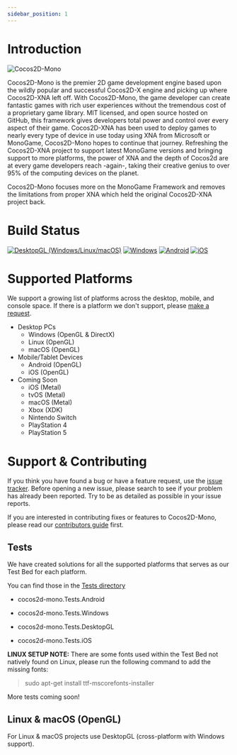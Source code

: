 ```yaml
---
sidebar_position: 1
---
```


# Introduction

![Cocos2D-Mono](https://raw.githubusercontent.com/brandmooffin/cocos2d-mono/master/Logos/logo-full-200.png)

Cocos2D-Mono is the premier 2D game development engine based upon the wildly popular and successful Cocos2D-X engine and picking up where Cocos2D-XNA left off. With Cocos2D-Mono, the game developer can create fantastic games with rich user experiences without the tremendous cost of a proprietary game library. MIT licensed, and open source hosted on GitHub, this framework gives developers total power and control over every aspect of their game. Cocos2D-XNA has been used to deploy games to nearly every type of device in use today using XNA from Microsoft or MonoGame, Cocos2D-Mono hopes to continue that journey. Refreshing the Cocos2D-XNA project to support latest MonoGame versions and bringing support to more platforms, the power of XNA and the depth of Cocos2d are at every game developers reach -again-, taking their creative genius to over 95% of the computing devices on the planet.

Cocos2D-Mono focuses more on the MonoGame Framework and removes the limitations from proper XNA which held the original Cocos2D-XNA project back.

# Build Status

[![DesktopGL (Windows/Linux/macOS)](https://github.com/brandmooffin/cocos2d-mono/actions/workflows/desktopgl_build.yml/badge.svg)](https://github.com/brandmooffin/cocos2d-mono/actions/workflows/desktopgl_build.yml)
[![Windows](https://github.com/brandmooffin/cocos2d-mono/actions/workflows/windows_build.yml/badge.svg)](https://github.com/brandmooffin/cocos2d-mono/actions/workflows/windows_build.yml)
[![Android](https://github.com/brandmooffin/cocos2d-mono/actions/workflows/android_build.yml/badge.svg)](https://github.com/brandmooffin/cocos2d-mono/actions/workflows/android_build.yml)
[![iOS](https://github.com/brandmooffin/cocos2d-mono/actions/workflows/ios_build.yml/badge.svg)](https://github.com/brandmooffin/cocos2d-mono/actions/workflows/ios_build.yml)

# Supported Platforms

We support a growing list of platforms across the desktop, mobile, and console space. If there is a platform we don't support, please [make a request](https://github.com/brandmooffin/cocos2d-mono/issues).

- Desktop PCs
  - Windows (OpenGL & DirectX)
  - Linux (OpenGL)
  - macOS (OpenGL)
- Mobile/Tablet Devices
  - Android (OpenGL)
  - iOS (OpenGL)
- Coming Soon
  - iOS (Metal)
  - tvOS (Metal)
  - macOS (Metal)
  - Xbox (XDK)
  - Nintendo Switch
  - PlayStation 4
  - PlayStation 5

# Support & Contributing

If you think you have found a bug or have a feature request, use the [issue tracker](https://github.com/brandmooffin/Cocos2D-Mono/issues). Before opening a new issue, please search to see if your problem has already been reported. Try to be as detailed as possible in your issue reports.

If you are interested in contributing fixes or features to Cocos2D-Mono, please read our [contributors guide](/docs/guides/contributing/getting-involved.md) first.

## Tests

We have created solutions for all the supported platforms that serves as our Test Bed for each platform.

You can find those in the [Tests directory](https://github.com/brandmooffin/cocos2d-mono/tree/master/Tests "Tests")

- cocos2d-mono.Tests.Android

- cocos2d-mono.Tests.Windows

- cocos2d-mono.Tests.DesktopGL

- cocos2d-mono.Tests.iOS

**LINUX SETUP NOTE:** There are some fonts used within the Test Bed not natively found on Linux, please run the following command to add the missing fonts:

> sudo apt-get install ttf-mscorefonts-installer

More tests coming soon!

## Linux & macOS (OpenGL)

For Linux & macOS projects use DesktopGL (cross-platform with Windows support).
